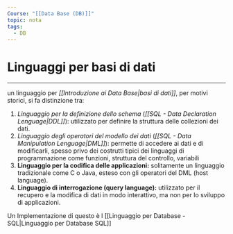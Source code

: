 ```yaml
---
Course: "[[Data Base (DB)]]"
topic: nota
tags:
  - DB
---
```


# Linguaggi per basi di dati
---
un linguaggio per _[[Introduzione ai Data Base|basi di dati]]_, per motivi storici, si fa distinzione tra:
1. _Linguaggio per la definizione dello schema_ (_[[SQL - Data Declaration Lenguage|DDL]]_): utilizzato per definire la struttura delle collezioni dei dati.
2. _Linguaggio degli operatori del modello dei dati_ (_[[SQL - Data Manipulation Lenguage|DML]]_): permette di accedere ai dati e di modificarli, spesso privo dei costrutti tipici dei linguaggi di programmazione come funzioni, struttura del controllo, variabili
3. **Linguaggio per la codifica delle applicazioni:** solitamente un linguaggio tradizionale come C o Java, esteso con gli operatori del DML (host language).
1. **Linguaggio di interrogazione (query language):** utilizzato per il recupero e la modifica di dati in modo interattivo, ma non per lo sviluppo di applicazioni.


Un Implementazione di questo è l [[Linguaggio per Database - SQL|Linguaggio per Database SQL]]